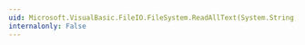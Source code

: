 ```yaml
---
uid: Microsoft.VisualBasic.FileIO.FileSystem.ReadAllText(System.String,System.Text.Encoding)
internalonly: False
---
```

